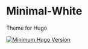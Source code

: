 # Minimal-White
Theme for Hugo

[![Minimum Hugo Version](https://img.shields.io/static/v1?label=min-HUGO-version&message=>=v0.144.2&logo=hugo)](https://github.com/gohugoio/hugo/releases/tag/v0.144.2)
